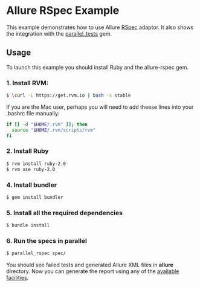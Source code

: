# Allure RSpec Example
This example demonstrates how to use Allure [RSpec](http://rspec.info/) adaptor. It also shows the integration with the [parallel_tests](https://github.com/grosser/parallel_tests) gem.

## Usage
To launch this example you should install Ruby and the allure-rspec gem. 

### 1. Install RVM:

```bash
$ \curl -L https://get.rvm.io | bash -s stable
```

If you are the Mac user, perhaps you will need to add theese lines into your .bashrc file manually:

```bash
if [[ -d "$HOME/.rvm" ]]; then
  source "$HOME/.rvm/scripts/rvm"
fi
```

### 2. Install Ruby
```bash
$ rvm install ruby-2.0
$ rvm use ruby-2.0
```

### 4. Install bundler
```bash
$ gem install bundler
```

### 5. Install all the required dependencies
```bash
$ bundle install
```

### 6. Run the specs in parallel
```bash
$ parallel_rspec spec/
```
You should see failed tests and generated Allure XML files in **allure** directory. Now you can generate the report using any of the [available facilities](https://github.com/allure-framework/allure-core/wiki#generating-report).
